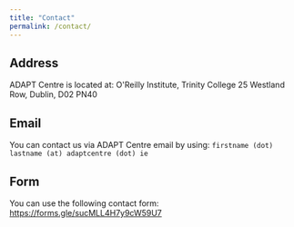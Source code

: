 ```yaml
---
title: "Contact"
permalink: /contact/
---
```


## Address

ADAPT Centre is located at: O'Reilly Institute, Trinity College 25 Westland Row, Dublin, D02 PN40

## Email

You can contact us via ADAPT Centre email by using: `firstname (dot) lastname (at) adaptcentre (dot) ie`

## Form

You can use the following contact form: https://forms.gle/sucMLL4H7y9cW59U7
